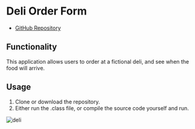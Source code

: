 # Deli Order Form

* [GitHub Repository](https://github.com/colinmcdaniel/deli-order)

## Functionality

This application allows users to order at a fictional deli, and see when the food will arrive.

## Usage

1. Clone or download the repository.
2. Either run the .class file, or compile the source code yourself and run.

![deli](https://cloud.githubusercontent.com/assets/18273101/22352185/eb376f68-e3cf-11e6-86e5-b924a594d4bb.gif)
